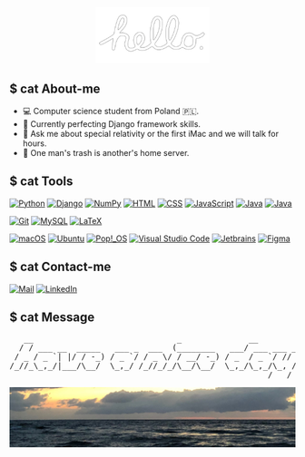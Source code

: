 <a href="https://www.youtube.com/watch?v=2B-XwPjn9YY">
<div align="center">
    <img src="./images/hello.png" alt="Macintosh hello" width="200"/>
</div>
</a>

<h2>$ cat About-me</h2>
<ul>
    <li>💻 Computer science student from Poland 🇵🇱.</li>
    <li>🔭 Currently perfecting Django framework skills.</li>
    <li>💬 Ask me about special relativity or the first iMac and we will talk for hours.</li>
    <li>💾 One man's trash is another's home server.</li>
</ul>

<h2>$ cat Tools</h2>

<a href="https://www.python.org"><img src="https://img.shields.io/badge/-Python-F6D146?style=for-the-badge&logo=python" alt="Python"></a>
<a href="https://www.djangoproject.com"><img src="https://img.shields.io/badge/-Django-0B4B33?style=for-the-badge&logo=django" alt="Django"></a>
<a href="https://numpy.org"><img src="https://img.shields.io/badge/-NumPy-023243?style=for-the-badge&logo=numpy" alt="NumPy"></a>
<a href="https://developer.mozilla.org/en-US/docs/Web/HTML"><img src="https://img.shields.io/badge/-HTML-F1652A?style=for-the-badge&logo=html5" alt="HTML"></a>
<a href="https://developer.mozilla.org/en-US/docs/Web/CSS"><img src="https://img.shields.io/badge/-CSS-274DE3?style=for-the-badge&logo=css3" alt="CSS"></a>
<a href="https://www.javascript.com"><img src="https://img.shields.io/badge/-JavaScript-F2FF00?style=for-the-badge&logo=javascript" alt="JavaScript"></a>
<a href="https://dev.java"><img src="https://img.shields.io/badge/-Java-E22025?style=for-the-badge&logo=oracle" alt="Java"></a>
<a href="https://cplusplus.com"><img src="https://img.shields.io/badge/-C++-00599C?style=for-the-badge&logo=cplusplus" alt="Java"></a>

<a href="https://git-scm.com"><img src="https://img.shields.io/badge/-Git-3C2D00?style=for-the-badge&logo=git" alt="Git"></a>
<a href="https://www.mysql.com"><img src="https://img.shields.io/badge/-MySQL-F29111?style=for-the-badge&logo=mysql" alt="MySQL"></a>
<a href="https://www.latex-project.org"><img src="https://img.shields.io/badge/-Latex-008080?style=for-the-badge&logo=latex" alt="LaTeX"></a>

<a href="https://www.apple.com/macos/"><img src="https://img.shields.io/badge/-macOS-010101?style=for-the-badge&logo=apple" alt="macOS"></a>
<a href="https://ubuntu.com"><img src="https://img.shields.io/badge/-Ubuntu-D64514?style=for-the-badge&logo=ubuntu" alt="Ubuntu"></a>
<a href="https://pop.system76.com"><img src="https://img.shields.io/badge/-Pop!__OS-79726F?style=for-the-badge&logo=pop!_os" alt="Pop!_OS"></a>
<a href="https://code.visualstudio.com"><img src="https://img.shields.io/badge/-VS%20Code-0066B8?style=for-the-badge&logo=visualstudiocode" alt="Visual Studio Code"></a>
<a href="https://www.jetbrains.com"><img src="https://img.shields.io/badge/-Jetbrains-010101?style=for-the-badge&logo=jetbrains" alt="Jetbrains"></a>
<a href="https://www.figma.com/"><img src="https://img.shields.io/badge/-Figma-E5E5E5?style=for-the-badge&logo=figma" alt="Figma"></a>

<h2>$ cat Contact-me</h2>
<a href="mailto:igorstalmach@outlook.com"><img src="https://img.shields.io/badge/-Mail-DE685E?style=for-the-badge&logo=gmail" alt="Mail"></a>
<a href="https://www.linkedin.com/in/igorstalmach"><img src="https://img.shields.io/badge/-LinkedIn-0277B5?style=for-the-badge&logo=linkedin" alt="LinkedIn"></a>  

<h2>$ cat Message</h2>

<pre>
   __                              _              __         
  / / ___ __  _____   ___ _  ___  (________   ___/ ___ ___ __
 / _ / _ `| |/ / -_) / _ `/ / _ \/ / __/ -_) / _  / _ `/ // /
/_//_\_,_/|___/\__/  \_,_/ /_//_/_/\__/\__/  \_,_/\_,_/\_, / 
                                                      /___/  
</pre>

![photo of a beach, taken by me](./images/beach.jpeg)
